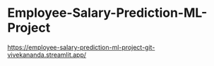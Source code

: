 # Employee-Salary-Prediction-ML-Project
https://employee-salary-prediction-ml-project-git-vivekananda.streamlit.app/
